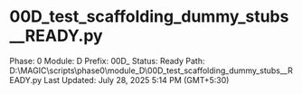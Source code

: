# 00D_test_scaffolding_dummy_stubs__READY.py

Phase: 0
Module: D
Prefix: 00D_
Status: Ready
Path: D:\MAGIC\scripts\phase0\module_D\00D_test_scaffolding_dummy_stubs__READY.py
Last Updated: July 28, 2025 5:14 PM (GMT+5:30)
